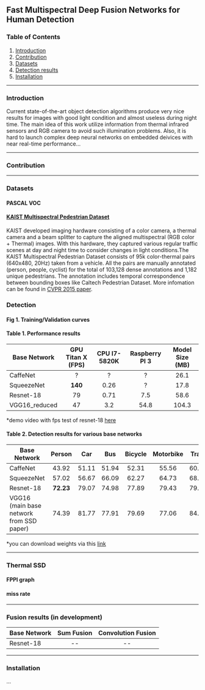 ## Fast Multispectral Deep Fusion Networks for Human Detection

### Table of Contents
1. [Introduction](#introduction)
2. [Contribution](#contribution)
3. [Datasets](#datasets)
4. [Detection results](#detection_results)
5. [Installation](#installation)

------
### Introduction

Current state-of-the-art object detection algorithms produce very nice results for images with good light condition and almost useless during night time. The main idea of this work utilize information from thermal infrared sensors and RGB camera to avoid such illumination problems.
Also, it is hard to launch complex deep neural networks on embedded deivices with near real-time performance... 

------
### Contribution
------

### Datasets

#### PASCAL VOC


#### [KAIST Multispectral Pedestrian Dataset](https://sites.google.com/site/pedestrianbenchmark/)

KAIST developed imaging hardware consisting of a color camera, a thermal camera and a beam splitter to capture the aligned multispectral (RGB color + Thermal) images. With this hardware, they captured various regular traffic scenes at day and night time to consider changes in light conditions.The KAIST Multispectral Pedestrian Dataset consists of 95k color-thermal pairs (640x480, 20Hz) taken from a vehicle. All the pairs are manually annotated (person, people, cyclist) for the total of 103,128 dense annotations and 1,182 unique pedestrians. The annotation includes temporal correspondence between bounding boxes like Caltech Pedestrian Dataset. More infomation can be found in [CVPR 2015 paper](https://goo.gl/ZF9v6r).

### Detection 

#### Fig 1. Training/Validation curves



#### Table 1. Performance results 
| Base Network  | GPU Titan X (FPS)  | CPU I7-5820K | Raspberry PI 3 | Model Size (MB)|
| ------------- | :----------: | :-------------------: | :---------: | :--:  |
| CaffeNet      | ?            |      ?                |    ?        | 26.1  |
| SqueezeNet    | **140**      |      0.26             |    ?        | 17.8  |
| Resnet-18     | 79           |      0.71             |    7.5      | 58.6  |
| VGG16_reduced | 47           |      3.2              |    54.8     | 104.3 |

*demo video with fps test of resnet-18 [here](https://www.youtube.com/watch?v=h0qhZK0eGZY) 

#### Table 2. Detection results for various base networks
|Base Network                       | Person | Car  | Bus | Bicycle | Motorbike | Train | Aeroplane | AP |
| --------------------------------- | :----: | :--: | :---: | :---: | :---: | :---: | :---: | :---: |
|CaffeNet                           | 43.92 | 51.11 | 51.94 | 52.31 | 55.56 | 60.44 | 49.37 | 40.56 |
|SqueezeNet                         | 57.02 | 56.67 | 66.09 | 62.27 | 64.73 | 68.42 | 56.71 | 51.68 |
|Resnet-18                          | **72.23** | 79.07 | 74.98 | 77.89 | 79.43 | 79.24 | 70.98 | 67.15 |
|VGG16 (main base network from SSD paper) | 74.39 | 81.77 | 77.91 | 79.69 | 77.06 | 84.01 | 72.15 | 71.57 |

*you can download weights via this [link](https://goo.gl/Uwyom7) 

------

### Thermal SSD

#### FPPI graph 
#### miss rate

------
### Fusion results (in development)

| Base Network  | Sum Fusion   | Convolution Fusion    |
| ------------- | :----------: | :-------------------: | 
| Resnet-18     |     --       |      --               | 

------

### Installation 
...

